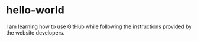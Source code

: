 # hello-world
I am learning how to use GitHub while following the instructions provided by the website developers.
